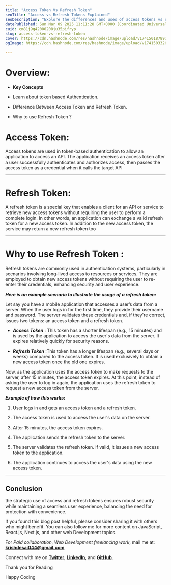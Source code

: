 ```yaml
---
title: "Access Token Vs Refresh Token"
seoTitle: "Access vs Refresh Tokens Explained"
seoDescription: "Explore the differences and uses of access tokens vs refresh tokens in authentication, enhancing security and user experience"
datePublished: Sun Mar 09 2025 11:11:28 GMT+0000 (Coordinated Universal Time)
cuid: cm81j9g42000208ju35pifryp
slug: access-token-vs-refresh-token
cover: https://cdn.hashnode.com/res/hashnode/image/upload/v1741501878918/78eee406-fce9-4fe7-a908-4e42c5a9980d.png
ogImage: https://cdn.hashnode.com/res/hashnode/image/upload/v1741503326499/6de31e72-049e-4edf-a3b4-c5b1074be5b5.png

---
```


# Overview:

* **Key Concepts**
    
* Learn about token based Authentication.
    
* Difference Between Access Token and Refresh Token.
    
* Why to use Refresh Token ?
    

# Access Token:

Access tokens are used in token-based authentication to allow an application to access an API. The application receives an access token after a user successfully authenticates and authorizes access, then passes the access token as a credential when it calls the target API

---

# Refresh Token:

A refresh token is a special key that enables a client for an API or service to retrieve new access tokens without requiring the user to perform a complete login. In other words, an application can exchange a valid refresh token for a new access token. In addition to the new access token, the service may return a new refresh token too

---

# Why to use Refresh Token :

Refresh tokens are commonly used in authentication systems, particularly in scenarios involving long-lived access to resources or services. They are employed to obtain new access tokens without requiring the user to re-enter their credentials, enhancing security and user experience.

***Here is an example scenario to illustrate the usage of a refresh token:***

Let say you have a mobile application that accesses a user’s data from a server. When the user logs in for the first time, they provide their username and password. The server validates these credentials and, if they're correct, issues two tokens: an access token and a refresh token.

* ***Access Token*** : This token has a shorter lifespan (e.g., 15 minutes) and is used by the application to access the user's data from the server. It expires relatively quickly for security reasons.
    
* ***Refresh Token*** :This token has a longer lifespan (e.g., several days or weeks) compared to the access token. It is used exclusively to obtain a new access token once the old one expires.
    

Now, as the application uses the access token to make requests to the server, after 15 minutes, the access token expires. At this point, instead of asking the user to log in again, the application uses the refresh token to request a new access token from the server.

***Example of how this works:***

1. User logs in and gets an access token and a refresh token.
    
2. The access token is used to access the user's data on the server.
    
3. After 15 minutes, the access token expires.
    
4. The application sends the refresh token to the server.
    
5. The server validates the refresh token. If valid, it issues a new access token to the application.
    
6. The application continues to access the user's data using the new access token.
    

---

## **Conclusion**

the strategic use of access and refresh tokens ensures robust security while maintaining a seamless user experience, balancing the need for protection with convenience.

If you found this blog post helpful, please consider sharing it with others who might benefit. You can also follow me for more content on JavaScript, React.js, Next.js, and other web Development topics.

For *Paid collaboration*, *Web Development freelancing* *work*, mail me at: [**krishdesai044@gmail.com**](mailto:krishdesai044@gmail.com)

Connect with me on [**Twitter**](https://x.com/DKB972), [**LinkedIn**](https://www.linkedin.com/in/krishdesai117/), and [**GitHub**](https://github.com/dkcoder02).

Thank you for Reading

Happy Coding